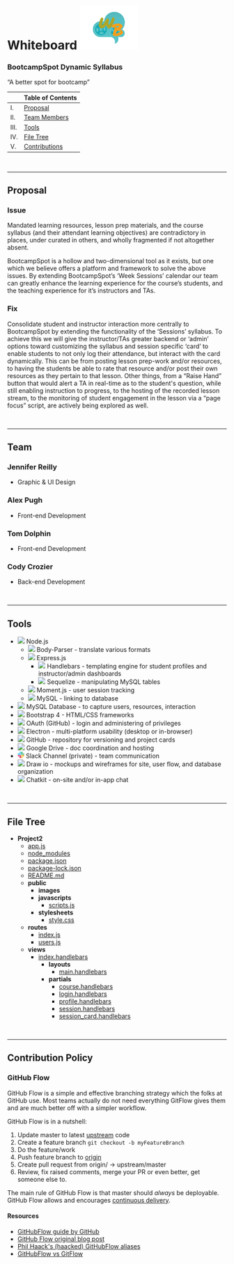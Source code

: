 # Whiteboard <img height="100px" src="public/images/logo.png">
### BootcampSpot Dynamic Syllabus
“A better spot for bootcamp”

|      | Table of Contents |
| ---- | ----------------- |
| I.   | [Proposal](#proposal) |
| II.  | [Team Members](#team) |
| III. | [Tools](#tools) |
| IV.  | [File Tree](#filetree) |
| V.  | [Contributions](#contributionpolicy) |


<br>
<hr>

## Proposal <a name='proposal'></a>

### Issue
Mandated learning resources, lesson prep materials, and the course syllabus (and their attendant learning objectives) are contradictory in places, under curated in others, and wholly fragmented if not altogether absent.

BootcampSpot is a hollow and two-dimensional tool as it exists, but one which we believe offers a platform and framework to solve the above issues. By extending BootcampSpot’s ‘Week Sessions’ calendar our team can greatly enhance the learning experience for the course’s students, and the teaching experience for it’s instructors and TAs.


### Fix
Consolidate student and instructor interaction more centrally to BootcampSpot by extending the functionality of the ‘Sessions’ syllabus. To achieve this we will give the instructor/TAs greater backend or ‘admin’ options toward customizing the syllabus and session specific ‘card’ to enable students to not only log their attendance, but interact with the card dynamically. This can be from posting lesson prep-work and/or resources, to having the students be able to rate that resource and/or post their own resources as they pertain to that lesson. Other things, from a “Raise Hand” button that would alert a TA in real-time as to the student's question, while still enabling instruction to progress, to the hosting of the recorded lesson stream, to the monitoring of student engagement in the lesson via a “page focus” script,  are actively being explored as well.

<br>
<hr>

## Team <a name='team'></a>

### Jennifer Reilly
- Graphic & UI Design
### Alex Pugh
- Front-end Development
### Tom Dolphin
- Front-end Development
### Cody Crozier
- Back-end Development

<br>
<hr>

## Tools <a name='tools'></a>

- <img height="15px" src="https://raw.githubusercontent.com/konpa/devicon/master/icons/nodejs/nodejs-original.svg?sanitize=true"> Node.js
  - <img height="15px" src="https://raw.githubusercontent.com/konpa/devicon/master/icons/npm/npm-original-wordmark.svg?sanitize=true"> Body-Parser - translate various formats
  - <img height="25px" src="https://raw.githubusercontent.com/konpa/devicon/master/icons/express/express-original-wordmark.svg?sanitize=true"> Express.js
    - <img height="25px" src="https://raw.githubusercontent.com/konpa/devicon/master/icons/handlebars/handlebars-original-wordmark.svg?sanitize=true"> Handlebars - templating engine for student profiles and instructor/admin dashboards
    - <img height="25px" src="https://raw.githubusercontent.com/konpa/devicon/master/icons/sequelize/sequelize-original-wordmark.svg?sanitize=true"> Sequelize -  manipulating MySQL tables
  - <img height="15px" src="http://www.jordanhawker.com/assets/momentjs-7f0552e21c342fd1a62f26cad3e81532.png"> Moment.js -  user session tracking
  - <img height="15px" src="https://raw.githubusercontent.com/konpa/devicon/master/icons/mysql/mysql-original-wordmark.svg?sanitize=true"> MySQL - linking to database
- <img height="15px" src="https://azure.microsoft.com/svghandler/sql-database/"> MySQL Database - to capture users, resources, interaction
- <img height="15px" src="https://raw.githubusercontent.com/konpa/devicon/master/icons/bootstrap/bootstrap-plain-wordmark.svg?sanitize=true"> Bootstrap 4 - HTML/CSS frameworks
- <img height="15px" src="https://upload.wikimedia.org/wikipedia/commons/thumb/d/d2/Oauth_logo.svg/180px-Oauth_logo.svg.png"> OAuth (GitHub) - login and administering of privileges
- <img height="15px" src="https://raw.githubusercontent.com/konpa/devicon/master/icons/electron/electron-original-wordmark.svg?sanitize=true"> Electron - multi-platform usability (desktop or in-browser)
- <img height="15px" src="https://raw.githubusercontent.com/konpa/devicon/master/icons/github/github-original-wordmark.svg?sanitize=true"> GitHub - repository for versioning and project cards
- <img height="15px" src="https://www.draw.io/images/google-drive-logo.svg"> Google Drive - doc coordination and hosting
- <img height="15px" src="https://raw.githubusercontent.com/konpa/devicon/master/icons/slack/slack-original.svg?sanitize=true"> Slack Channel (private) - team communication
- <img height="15px" src="https://www.draw.io/images/apple-touch-icon.png"> Draw io - mockups and wireframes for site, user flow, and database organization
- <img height="15px" src="https://d2cy1obokpvee9.cloudfront.net/manifest/favicon-196x196.png"> Chatkit - on-site and/or in-app chat

<br>
<hr>

## File Tree <a name='filetree'></a>

- __Project2__
  - [app.js](Project2/app.js)
  - [node_modules](Project2/node_modules)
  - [package.json](Project2/package.json)
  - [package-lock.json](Project2/package-lock.json)
  - [README.md](Project2/README.md)
  - __public__
    - __images__
    - __javascripts__
      - [scripts.js](Project2/public/javascripts/scripts.js)
    - __stylesheets__
      - [style.css](Project2/public/stylesheets/style.css)
  - __routes__
    - [index.js](Project2/routes/index.js)
    - [users.js](Project2/routes/users.js)
  - __views__
    - [index.handlebars](Project2/views/index.handlebars)
      - __layouts__
        - [main.handlebars](Project2/views/layout.handlebars)
      - __partials__
        - [course.handlebars](Project2/views/course.handlebars)
        - [login.handlebars](Project2/views/login.handlebars)
        - [profile.handlebars](Project2/views/profhandlebars.handlebars)
        - [session.handlebars](Project2/views/session.handlebars)
        - [session_card.handlebars](Project2/views/session_card.handlebars)

<br>
<hr>

## Contribution Policy <a name='contributionpolicy'></a>

### GitHub Flow
GitHub Flow is a simple and effective branching strategy which the folks at GitHub use. Most teams actually do not need everything GitFlow gives them and are much better off with a simpler workflow.

GitHub Flow is in a nutshell:

1. Update master to latest [upstream](../reference/git-setup.md#upstream) code
1. Create a feature branch `git checkout -b myFeatureBranch`
1. Do the feature/work
1. Push feature branch to [origin](../reference/git-setup.md#origin)
1. Create pull request from origin/<featureBranch> -> upstream/master
1. Review, fix raised comments, merge your PR or even better, get someone else to.

The main rule of GitHub Flow is that master should *always* be deployable. GitHub Flow allows and encourages [continuous delivery](../reference/continuous-delivery.md).

#### Resources
 - [GitHubFlow guide by GitHub](https://guides.github.com/introduction/flow/index.html)
 - [GitHub Flow original blog post](http://scottchacon.com/2011/08/31/github-flow.html)
 - [Phil Haack's (haacked) GitHubFlow aliases](http://haacked.com/archive/2014/07/28/github-flow-aliases/)
 - [GitHubFlow vs GitFlow](http://lucamezzalira.com/2014/03/10/git-flow-vs-github-flow/)
